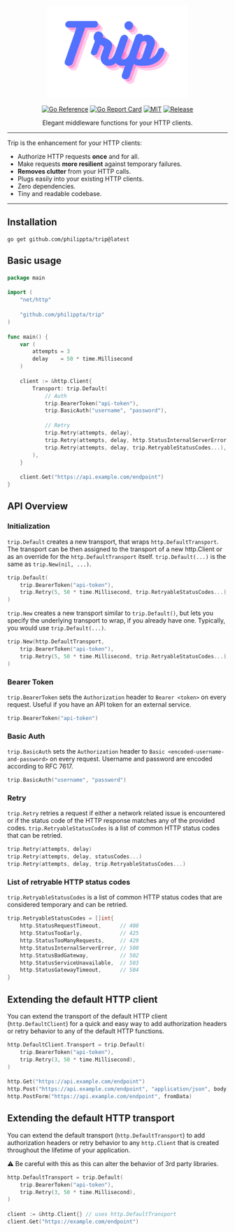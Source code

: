 <div align="center">

![Trip](https://github.com/philippta/trip/blob/assets/trip.png?raw=true)

[![Go Reference](https://pkg.go.dev/badge/github.com/philippta/trip.svg)](https://pkg.go.dev/github.com/philippta/trip) [![Go Report Card](https://goreportcard.com/badge/github.com/philippta/trip)](https://goreportcard.com/report/github.com/philippta/trip) [![MIT](https://img.shields.io/github/license/philippta/trip?style=flat)](https://github.com/philippta/trip/blob/master/LICENSE) [![Release](https://img.shields.io/github/release/philippta/trip.svg)](https://github.com/philippta/trip/releases)

Elegant middleware functions for your HTTP clients.
</div>

---

Trip is the enhancement for your HTTP clients:
- Authorize HTTP requests **once** and for all.
- Make requests **more resilient** against temporary failures.
- **Removes clutter** from your HTTP calls.
- Plugs easily into your existing HTTP clients.
- Zero dependencies.
- Tiny and readable codebase.

---

## Installation

```
go get github.com/philippta/trip@latest
```

## Basic usage

```go
package main

import (
    "net/http"

    "github.com/philippta/trip"
)

func main() {
    var (
        attempts = 3
        delay    = 50 * time.Millisecond
    )

    client := &http.Client{
        Transport: trip.Default(
            // Auth
            trip.BearerToken("api-token"),
            trip.BasicAuth("username", "password"),

            // Retry
            trip.Retry(attempts, delay),
            trip.Retry(attempts, delay, http.StatusInternalServerError, http.StatusBadGateway),
            trip.Retry(attempts, delay, trip.RetryableStatusCodes...),
        ),
    }

    client.Get("https://api.example.com/endpoint")
}
```

## API Overview

### Initialization

`trip.Default` creates a new transport, that wraps `http.DefaultTransport`. The transport can be then assigned to the transport of a new http.Client or as an override for the `http.DefaultTransport` itself. `trip.Default(...)` is the same as `trip.New(nil, ...)`.
```go
trip.Default(
    trip.BearerToken("api-token"),
    trip.Retry(5, 50 * time.Millisecond, trip.RetryableStatusCodes...),
)
```

`trip.New` creates a new transport similar to `trip.Default()`, but lets you specify the underlying transport to wrap, if you already have one. Typically, you would use `trip.Default(...)`.

```go
trip.New(http.DefaultTransport,
    trip.BearerToken("api-token"),
    trip.Retry(5, 50 * time.Millisecond, trip.RetryableStatusCodes...),
)
```

### Bearer Token

`trip.BearerToken` sets the `Authorization` header to `Bearer <token>` on every request. Useful if you have an API token for an external service.

```go
trip.BearerToken("api-token")
```

### Basic Auth

`trip.BasicAuth` sets the `Authorization` header to `Basic <encoded-username-and-password>` on every request. Username and password are encoded according to RFC 7617.

```go
trip.BasicAuth("username", "password")
```

### Retry

`trip.Retry` retries a request if either a network related issue is encountered or if the status code of the HTTP response matches any of the provided codes. `trip.RetryableStatusCodes` is a list of common HTTP status codes that can be retried.

```go
trip.Retry(attempts, delay)
trip.Retry(attempts, delay, statusCodes...)
trip.Retry(attempts, delay, trip.RetryableStatusCodes...)
```

### List of retryable HTTP status codes

`trip.RetryableStatusCodes` is a list of common HTTP status codes that are considered temporary and can be retried.

```go
trip.RetryableStatusCodes = []int{
	http.StatusRequestTimeout,      // 408
	http.StatusTooEarly,            // 425
	http.StatusTooManyRequests,     // 429
	http.StatusInternalServerError, // 500
	http.StatusBadGateway,          // 502
	http.StatusServiceUnavailable,  // 503
	http.StatusGatewayTimeout,      // 504
}
```

## Extending the default HTTP client

You can extend the transport of the default HTTP client (`http.DefaultClient`) for a quick and easy way to add authorization headers or retry behavior to any of the default HTTP functions.

```go
http.DefaultClient.Transport = trip.Default(
    trip.BearerToken("api-token"),
    trip.Retry(3, 50 * time.Millisecond),
)

http.Get("https://api.example.com/endpoint")
http.Post("https://api.example.com/endpoint", "application/json", body)
http.PostForm("https://api.example.com/endpoint", fromData)
```


## Extending the default HTTP transport

You can extend the default transport (`http.DefaultTransport`) to add authorization headers or retry behavior to any `http.Client` that is created throughout the lifetime of your application.

⚠️ Be careful with this as this can alter the behavior of 3rd party libraries.

```go
http.DefaultTransport = trip.Default(
    trip.BearerToken("api-token"),
    trip.Retry(3, 50 * time.Millisecond),
)

client := &http.Client{} // uses http.DefaultTransport
client.Get("https://example.com/endpoint")
```
